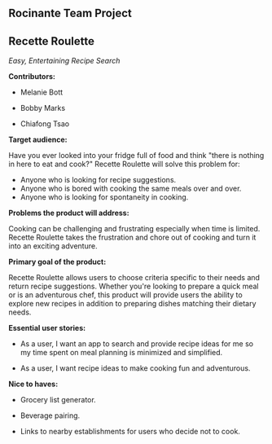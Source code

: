## Rocinante Team Project

## **Recette Roulette**

*Easy, Entertaining Recipe Search*

**Contributors:**

*  Melanie Bott

* Bobby Marks

* Chiafong Tsao

**Target audience:**

Have you ever looked into your fridge full of food and think "there is nothing in here to eat and cook?" Recette Roulette will solve this problem for:

- Anyone who is looking for recipe suggestions.
- Anyone who is bored with cooking the same meals over and over.
- Anyone who is looking for spontaneity in cooking.

**Problems the product will address:**

Cooking can be challenging and frustrating especially when time is limited. Recette Roulette takes the frustration and chore out of cooking and turn it into an exciting adventure.

**Primary goal of the product:**

Recette Roulette allows users to choose criteria specific to their needs and return recipe suggestions. Whether you're looking to prepare a quick meal or is an adventurous chef, this product will provide users the ability to explore new recipes in addition to preparing dishes matching their dietary needs.

**Essential user stories:**

- As a user, I want an app to search and provide recipe ideas for me so my time spent on meal planning is minimized and simplified.

- As a user, I want recipe ideas to make cooking fun and adventurous.

**Nice to haves:**

- Grocery list generator.

- Beverage pairing.

- Links to nearby establishments for users who decide not to cook.
